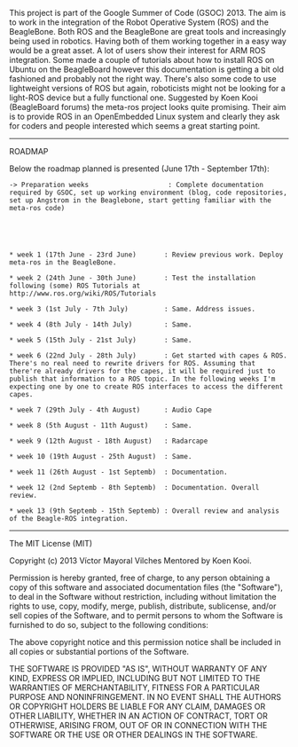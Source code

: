 This project is part of the Google Summer of Code (GSOC) 2013.
The aim is to work in the integration of the Robot Operative System (ROS) and the BeagleBone. Both ROS and the BeagleBone are great tools and increasingly being used in robotics. Having both of them working together in a easy way would be a great asset. A lot of users show their interest for ARM ROS integration. Some made a couple of tutorials about how to install ROS on Ubuntu on the BeagleBoard however this documentation is getting a bit old fashioned and probably not the right way. There's also some code to use lightweight versions of ROS but again, roboticists might not be looking for a light-ROS device but a fully functional one.
Suggested by Koen Kooi (BeagleBoard forums) the meta-ros project looks quite promising. Their aim is to provide ROS in an OpenEmbedded Linux system and clearly they ask for coders and people interested which seems a great starting point.

--------------------------------
ROADMAP

Below the roadmap planned is presented (June 17th - September 17th):

    -> Preparation weeks                    : Complete documentation required by GSOC, set up working environment (blog, code repositories, set up Angstrom in the Beaglebone, start getting familiar with the meta-ros code)





    * week 1 (17th June - 23rd June)       : Review previous work. Deploy meta-ros in the BeagleBone.
    
    * week 2 (24th June - 30th June)       : Test the installation following (some) ROS Tutorials at http://www.ros.org/wiki/ROS/Tutorials  

    * week 3 (1st July - 7th July)         : Same. Address issues.

    * week 4 (8th July - 14th July)        : Same.

    * week 5 (15th July - 21st July)       : Same.

    * week 6 (22nd July - 28th July)       : Get started with capes & ROS. There's no real need to rewrite drivers for ROS. Assuming that there're already drivers for the capes, it will be required just to publish that information to a ROS topic. In the following weeks I'm expecting one by one to create ROS interfaces to access the different capes.

    * week 7 (29th July - 4th August)      : Audio Cape

    * week 8 (5th August - 11th August)    : Same.

    * week 9 (12th August - 18th August)   : Radarcape

    * week 10 (19th August - 25th August)  : Same. 

    * week 11 (26th August - 1st Septemb)  : Documentation.

    * week 12 (2nd Septemb - 8th Septemb)  : Documentation. Overall review. 

    * week 13 (9th Septemb - 15th Septemb) : Overall review and analysis of the Beagle-ROS integration.  

    

--------------------------------

The MIT License (MIT)

Copyright (c) 2013 Víctor Mayoral Vilches
Mentored by Koen Kooi.

Permission is hereby granted, free of charge, to any person obtaining a copy
of this software and associated documentation files (the "Software"), to deal
in the Software without restriction, including without limitation the rights
to use, copy, modify, merge, publish, distribute, sublicense, and/or sell
copies of the Software, and to permit persons to whom the Software is
furnished to do so, subject to the following conditions:

The above copyright notice and this permission notice shall be included in
all copies or substantial portions of the Software.

THE SOFTWARE IS PROVIDED "AS IS", WITHOUT WARRANTY OF ANY KIND, EXPRESS OR
IMPLIED, INCLUDING BUT NOT LIMITED TO THE WARRANTIES OF MERCHANTABILITY,
FITNESS FOR A PARTICULAR PURPOSE AND NONINFRINGEMENT. IN NO EVENT SHALL THE
AUTHORS OR COPYRIGHT HOLDERS BE LIABLE FOR ANY CLAIM, DAMAGES OR OTHER
LIABILITY, WHETHER IN AN ACTION OF CONTRACT, TORT OR OTHERWISE, ARISING FROM,
OUT OF OR IN CONNECTION WITH THE SOFTWARE OR THE USE OR OTHER DEALINGS IN
THE SOFTWARE.
